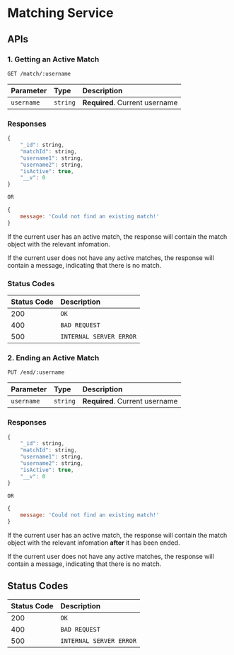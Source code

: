 # Matching Service

## APIs

### 1. Getting an Active Match

```http
GET /match/:username
```

| Parameter  | Type     | Description                    |
| :--------- | :------- | :----------------------------- |
| `username` | `string` | **Required**. Current username |

### Responses

```javascript
{
    "_id": string,
    "matchId": string,
    "username1": string,
    "username2": string,
    "isActive": true,
    "__v": 0
}

OR

{
    message: 'Could not find an existing match!'
}
```

If the current user has an active match, the response will contain the match object with the relevant infomation.

If the current user does not have any active matches, the response will contain a message, indicating that there is no match.

### Status Codes

| Status Code | Description             |
| :---------- | :---------------------- |
| 200         | `OK`                    |
| 400         | `BAD REQUEST`           |
| 500         | `INTERNAL SERVER ERROR` |

### 2. Ending an Active Match

```http
PUT /end/:username
```

| Parameter  | Type     | Description                    |
| :--------- | :------- | :----------------------------- |
| `username` | `string` | **Required**. Current username |

### Responses

```javascript
{
    "_id": string,
    "matchId": string,
    "username1": string,
    "username2": string,
    "isActive": true,
    "__v": 0
}

OR

{
    message: 'Could not find an existing match!'
}
```

If the current user has an active match, the response will contain the match object with the relevant infomation **after** it has been ended.

If the current user does not have any active matches, the response will contain a message, indicating that there is no match.

## Status Codes

| Status Code | Description             |
| :---------- | :---------------------- |
| 200         | `OK`                    |
| 400         | `BAD REQUEST`           |
| 500         | `INTERNAL SERVER ERROR` |
